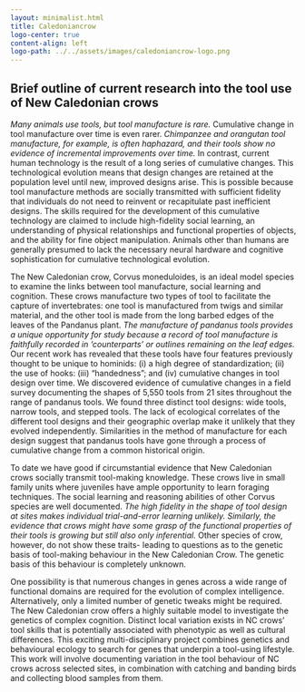 ```yaml
---
layout: minimalist.html
title: Caledoniancrow
logo-center: true
content-align: left
logo-path: ../../assets/images/caledoniancrow-logo.png
---
```

## Brief outline of current research into the tool use of New Caledonian crows

_Many animals use tools, but tool manufacture is rare._ Cumulative change in tool manufacture over time is even rarer. _Chimpanzee and orangutan tool manufacture, for example, is often haphazard, and their tools show no evidence of incremental improvements over time._ In contrast, current human technology is the result of a long series of cumulative changes. This technological evolution means that design changes are retained at the population level until new, improved designs arise. This is possible because tool manufacture methods are socially transmitted with sufficient fidelity that individuals do not need to reinvent or recapitulate past inefficient designs. The skills required for the development of this cumulative technology are claimed to include high-fidelity social learning, an understanding of physical relationships and functional properties of objects, and the ability for fine object manipulation. Animals other than humans are generally presumed to lack the necessary neural hardware and cognitive sophistication for cumulative technological evolution.

The New Caledonian crow, Corvus moneduloides, is an ideal model species to examine the links between tool manufacture, social learning and cognition. These crows manufacture two types of tool to facilitate the capture of invertebrates: one tool is manufactured from twigs and similar material, and the other tool is made from the long barbed edges of the leaves of the Pandanus plant. _The manufacture of pandanus tools provides a unique opportunity for study because a record of tool manufacture is faithfully recorded in ‘counterparts’ or outlines remaining on the leaf edges._ Our recent work has revealed that these tools have four features previously thought to be unique to hominids: (i) a high degree of standardization; (ii) the use of hooks: (iii) “handedness”; and (iv) cumulative changes in tool design over time. We discovered evidence of cumulative changes in a field survey documenting the shapes of 5,550 tools from 21 sites throughout the range of pandanus tools. We found three distinct tool designs: wide tools, narrow tools, and stepped tools. The lack of ecological correlates of the different tool designs and their geographic overlap make it unlikely that they evolved independently. Similarities in the method of manufacture for each design suggest that pandanus tools have gone through a process of cumulative change from a common historical origin.

To date we have good if circumstantial evidence that New Caledonian crows socially transmit tool-making knowledge. These crows live in small family units where juveniles have ample opportunity to learn foraging techniques. The social learning and reasoning abilities of other Corvus species are well documented. _The high fidelity in the shape of tool design at sites makes individual trial-and-error learning unlikely. Similarly, the evidence that crows might have some grasp of the functional properties of their tools is growing but still also only inferential._ Other species of crow, however, do not show these traits- leading to questions as to the genetic basis of tool-making behaviour in the New Caledonian Crow. The genetic basis of this behaviour is completely unknown.

One possibility is that numerous changes in genes across a wide range of functional domains are required for the evolution of complex intelligence. Alternatively, only a limited number of genetic tweaks might be required. The New Caledonian crow offers a highly suitable model to investigate the genetics of complex cognition. Distinct local variation exists in NC crows’ tool skills that is potentially associated with phenotypic as well as cultural differences. This exciting multi-disciplinary project combines genetics and behavioural ecology to search for genes that underpin a tool-using lifestyle. This work will involve documenting variation in the tool behaviour of NC crows across selected sites, in combination with catching and banding birds and collecting blood samples from them.
